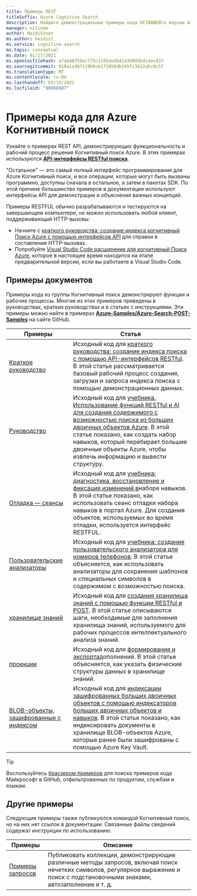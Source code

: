 ```yaml
---
title: Примеры REST
titleSuffix: Azure Cognitive Search
description: Найдите демонстрационные примеры кода ОСТАВШЕЙся версии Azure Когнитивный поиск, которые используют API-интерфейсы поиска или управления.
manager: nitinme
author: HeidiSteen
ms.author: heidist
ms.service: cognitive-search
ms.topic: conceptual
ms.date: 01/27/2021
ms.openlocfilehash: a7ab48759ac775c1195dedb4143d895bdcdec937
ms.sourcegitcommit: 910a1a38711966cb171050db245fc3b22abc8c5f
ms.translationtype: MT
ms.contentlocale: ru-RU
ms.lasthandoff: 03/19/2021
ms.locfileid: "98956587"
---
```

# <a name="rest-code-samples-for-azure-cognitive-search"></a>Примеры кода для Azure Когнитивный поиск

Узнайте о примерах REST API, демонстрирующих функциональность и рабочий процесс решения Когнитивный поиск Azure. В этих примерах используются [**API-интерфейсы RESTful поиска**](/rest/api/searchservice).

"Остальное" — это самый полный интерфейс программирования для Azure Когнитивный поиск, и все операции, которые могут быть вызваны программно, доступны сначала в остальное, а затем в пакетах SDK. По этой причине большинство примеров в документации используют интерфейсы API для демонстрации и объяснения важных концепций.

Примеры RESTFUL обычно разрабатываются и тестируются на завершающем компьютере, но можно использовать любой клиент, поддерживающий HTTP-вызовы:

+ Начните с [краткого руководства: создание индекса когнитивный Поиск Azure с помощью интерфейсов API](search-get-started-rest.md) для справки в составления HTTP-вызовах.
+ Попробуйте [Visual Studio Code расширение для когнитивный Поиск Azure](search-get-started-vs-code.md), которое в настоящее время находится на этапе предварительной версии, если вы работаете в Visual Studio Code.

## <a name="doc-samples"></a>Примеры документов

Примеры кода из группы Когнитивный поиск демонстрируют функции и рабочие процессы. Многие из этих примеров приведены в руководствах, кратких руководствах и в статьях с инструкциями. Эти примеры можно найти в примерах [**Azure-Samples/Azure-Search-POST-Samples**](https://github.com/Azure-Samples/azure-search-postman-samples) на сайте GitHub.

| Примеры | Статья |
|---------|---------|
| [Краткое руководство](https://github.com/Azure-Samples/azure-search-postman-samples/tree/master/Quickstart) | Исходный код для [краткого руководства: создание индекса поиска с помощью API-интерфейсов RESTful](search-get-started-rest.md). В этой статье рассматривается базовый рабочий процесс создания, загрузки и запроса индекса поиска с помощью демонстрационных данных. |
| [Руководство](https://github.com/Azure-Samples/azure-search-postman-samples/tree/master/Tutorial) | Исходный код для [учебника. Использование функций RESTful и AI для создания содержимого с возможностью поиска из больших двоичных объектов Azure](cognitive-search-tutorial-blob.md). В этой статье показано, как создать набор навыков, который перебирает большие двоичные объекты Azure, чтобы извлечь информацию и вывести структуру.|
| [Отладка — сеансы](https://github.com/Azure-Samples/azure-search-postman-samples/tree/master/Debug-sessions) | Исходный код для [учебника: диагностика, восстановление и фиксация изменений в](cognitive-search-tutorial-debug-sessions.md)наборе навыков. В этой статье показано, как использовать сеанс отладки набора навыков в портал Azure. Для создания объектов, используемых во время отладки, используется интерфейс RESTFUL.|
| [Пользовательские анализаторы](https://github.com/Azure-Samples/azure-search-postman-samples/tree/master/custom-analyzers) | Исходный код для [учебника: создание пользовательского анализатора для номеров телефонов](tutorial-create-custom-analyzer.md). В этой статье объясняется, как использовать анализаторы для сохранения шаблонов и специальных символов в содержимом с возможностью поиска.|
| [хранилище знаний](https://github.com/Azure-Samples/azure-search-postman-samples/tree/master/knowledge-store) | Исходный код для [создания хранилища знаний с помощью функции RESTful и POST](knowledge-store-create-rest.md). В этой статье описываются шаги, необходимые для заполнения хранилища знаний, используемого для рабочих процессов интеллектуального анализа знаний. |
| [проекции](https://github.com/Azure-Samples/azure-search-postman-samples/tree/master/projections) | Исходный код для [формирования и экспорта](knowledge-store-projections-examples.md)дополнений. В этой статье объясняется, как указать физические структуры данных в хранилище знаний.|
| [BLOB-объекты, зашифрованные с индексом](https://github.com/Azure-Samples/azure-search-postman-samples/commit/f5ebb141f1ff98f571ab84ac59dcd6fd06a46718) | Исходный код для [индексации зашифрованных больших двоичных объектов с помощью индексаторов больших двоичных объектов и навыков](search-howto-index-encrypted-blobs.md). В этой статье показано, как индексировать документы в хранилище BLOB-объектов Azure, которые ранее были зашифрованы с помощью Azure Key Vault. |

> [!Tip]
> Воспользуйтесь [браузером примеров](/samples/browse/?expanded=azure&languages=http&products=azure-cognitive-search) для поиска примеров кода Майкрософт в GitHub, отфильтрованных по продуктам, службам и языкам.

## <a name="other-samples"></a>Другие примеры

Следующие примеры также публикуются командой Когнитивный поиск, но на них нет ссылок в документации. Связанные файлы сведений содержат инструкции по использованию.

| Примеры | Описание |
|---------|-------------|
| [Примеры запросов](https://github.com/Azure-Samples/azure-search-postman-samples/tree/master/Query-examples) | Публиковать коллекции, демонстрирующие различные методы запросов, включая поиск нечетких символов, регулярное выражение и поиск с подстановочными знаками, автозаполнение и т. д. |